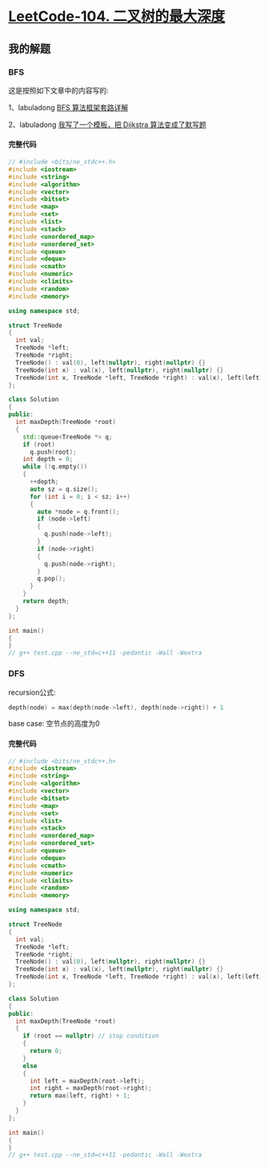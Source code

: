 # [LeetCode-104. 二叉树的最大深度](https://leetcode.cn/problems/maximum-depth-of-binary-tree/)



## 我的解题

### BFS

这是按照如下文章中的内容写的:

1、labuladong [BFS 算法框架套路详解](https://mp.weixin.qq.com/s/WH_XGm1-w5882PnenymZ7g)

2、labuladong [我写了一个模板，把 Dijkstra 算法变成了默写题](https://mp.weixin.qq.com/s?__biz=MzAxODQxMDM0Mw==&mid=2247492167&idx=1&sn=bc96c8f97252afdb3973c7d760edb9c0&scene=21#wechat_redirect)



#### 完整代码

```c++
// #include <bits/ne_stdc++.h>
#include <iostream>
#include <string>
#include <algorithm>
#include <vector>
#include <bitset>
#include <map>
#include <set>
#include <list>
#include <stack>
#include <unordered_map>
#include <unordered_set>
#include <queue>
#include <deque>
#include <cmath>
#include <numeric>
#include <climits>
#include <random>
#include <memory>

using namespace std;

struct TreeNode
{
  int val;
  TreeNode *left;
  TreeNode *right;
  TreeNode() : val(0), left(nullptr), right(nullptr) {}
  TreeNode(int x) : val(x), left(nullptr), right(nullptr) {}
  TreeNode(int x, TreeNode *left, TreeNode *right) : val(x), left(left), right(right) {}
};

class Solution
{
public:
  int maxDepth(TreeNode *root)
  {
    std::queue<TreeNode *> q;
    if (root)
      q.push(root);
    int depth = 0;
    while (!q.empty())
    {
      ++depth;
      auto sz = q.size();
      for (int i = 0; i < sz; i++)
      {
        auto *node = q.front();
        if (node->left)
        {
          q.push(node->left);
        }
        if (node->right)
        {
          q.push(node->right);
        }
        q.pop();
      }
    }
    return depth;
  }
};

int main()
{
}
// g++ test.cpp --ne_std=c++11 -pedantic -Wall -Wextra

```



### DFS

recursion公式: 

```c++
depth(node) = max(depth(node->left), depth(node->right)) + 1
```

base case: 空节点的高度为0

#### 完整代码

```c++
// #include <bits/ne_stdc++.h>
#include <iostream>
#include <string>
#include <algorithm>
#include <vector>
#include <bitset>
#include <map>
#include <set>
#include <list>
#include <stack>
#include <unordered_map>
#include <unordered_set>
#include <queue>
#include <deque>
#include <cmath>
#include <numeric>
#include <climits>
#include <random>
#include <memory>

using namespace std;

struct TreeNode
{
  int val;
  TreeNode *left;
  TreeNode *right;
  TreeNode() : val(0), left(nullptr), right(nullptr) {}
  TreeNode(int x) : val(x), left(nullptr), right(nullptr) {}
  TreeNode(int x, TreeNode *left, TreeNode *right) : val(x), left(left), right(right) {}
};

class Solution
{
public:
  int maxDepth(TreeNode *root)
  {
    if (root == nullptr) // stop condition
    {
      return 0;
    }
    else
    {
      int left = maxDepth(root->left);
      int right = maxDepth(root->right);
      return max(left, right) + 1;
    }
  }
};

int main()
{
}
// g++ test.cpp --ne_std=c++11 -pedantic -Wall -Wextra

```

